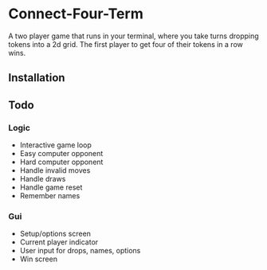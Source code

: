 # Connect-Four-Term

A two player game that runs in your terminal, where you take turns dropping tokens into a 2d grid. The first player to get four of their tokens in a row wins.

## Installation

## Todo

### Logic

- Interactive game loop
- Easy computer opponent
- Hard computer opponent
- Handle invalid moves
- Handle draws
- Handle game reset
- Remember names

### Gui

- Setup/options screen
- Current player indicator
- User input for drops, names, options
- Win screen
